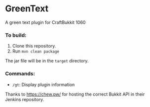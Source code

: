 # GreenText
A green text plugin for CraftBukkit 1060

### To build:
 1. Clone this repository.
 2. Run `mvn clean package`

The jar file will be in the `target` directory.

### Commands:
 * `/gt`: Display plugin information

Thanks to https://chew.pw/ for hosting the correct Bukkit API in their Jenkins repository.
